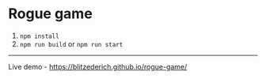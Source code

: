 <!--
 Copyright 2022 Alexander Samorodov <blitzerich@gmail.com>
-->
# Rogue game

1. `npm install`
2. `npm run build` or `npm run start`

---
Live demo - https://blitzederich.github.io/rogue-game/